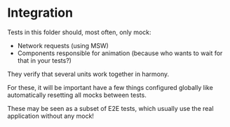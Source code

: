# Integration

Tests in this folder should, most often, only mock:

- Network requests (using MSW)
- Components responsible for animation (because who wants to wait for that in your tests?)

They verify that several units work together in harmony.

For these, it will be important have a few things configured globally like automatically
resetting all mocks between tests.

These may be seen as a subset of E2E tests, which usually use the real application without
any mock!

